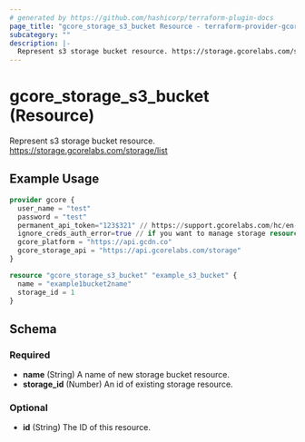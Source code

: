 ```yaml
---
# generated by https://github.com/hashicorp/terraform-plugin-docs
page_title: "gcore_storage_s3_bucket Resource - terraform-provider-gcorelabs"
subcategory: ""
description: |-
  Represent s3 storage bucket resource. https://storage.gcorelabs.com/storage/list
---
```


# gcore_storage_s3_bucket (Resource)

Represent s3 storage bucket resource. https://storage.gcorelabs.com/storage/list

## Example Usage

```terraform
provider gcore {
  user_name = "test"
  password = "test"
  permanent_api_token="123$321" // https://support.gcorelabs.com/hc/en-us/articles/360018625617-API-tokens
  ignore_creds_auth_error=true // if you want to manage storage resource only and provide permanent_api_token without user_name & password
  gcore_platform = "https://api.gcdn.co"
  gcore_storage_api = "https://api.gcorelabs.com/storage"
}

resource "gcore_storage_s3_bucket" "example_s3_bucket" {
  name = "example1bucket2name"
  storage_id = 1
}
```

<!-- schema generated by tfplugindocs -->
## Schema

### Required

- **name** (String) A name of new storage bucket resource.
- **storage_id** (Number) An id of existing storage resource.

### Optional

- **id** (String) The ID of this resource.


